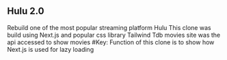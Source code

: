 ## Hulu 2.0
Rebuild one of the most popular streaming platform Hulu
This clone was build using Next.js and popular css library Tailwind
Tdb movies site was the api accessed to show movies
#Key:
Function of this clone is to show how Next.js is used for lazy loading
